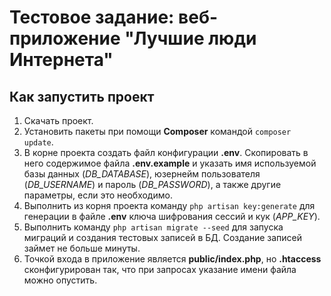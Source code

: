 # Тестовое задание: веб-приложение "Лучшие люди Интернета"

## Как запустить проект

1. Скачать проект.
2. Установить пакеты при помощи **Composer** командой `composer update`.
3. В корне проекта создать файл конфигурации **.env**. Скопировать в него содержимое файла **.env.example**
и указать имя используемой базы данных (*DB_DATABASE*), юзернейм пользователя (*DB_USERNAME*) и пароль
(*DB_PASSWORD*), а также другие параметры, если это необходимо.
4. Выполнить из корня проекта команду `php artisan key:generate` для генерации в файле **.env** ключа
шифрования сессий и кук (*APP_KEY*).
5. Выполнить команду `php artisan migrate --seed` для запуска миграций и создания тестовых записей в БД.
Создание записей займет не больше минуты.
6. Точкой входа в приложение является **public/index.php**, но **.htaccess** сконфигурирован так,
что при запросах указание имени файла можно опустить.